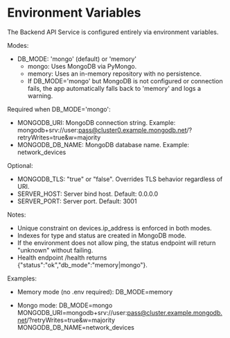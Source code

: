 # Environment Variables

The Backend API Service is configured entirely via environment variables.

Modes:
- DB_MODE: 'mongo' (default) or 'memory'
  - mongo: Uses MongoDB via PyMongo.
  - memory: Uses an in-memory repository with no persistence.
  - If DB_MODE='mongo' but MongoDB is not configured or connection fails, the app automatically falls back to 'memory' and logs a warning.

Required when DB_MODE='mongo':
- MONGODB_URI: MongoDB connection string. Example: mongodb+srv://user:pass@cluster0.example.mongodb.net/?retryWrites=true&w=majority
- MONGODB_DB_NAME: MongoDB database name. Example: network_devices

Optional:
- MONGODB_TLS: "true" or "false". Overrides TLS behavior regardless of URI.
- SERVER_HOST: Server bind host. Default: 0.0.0.0
- SERVER_PORT: Server port. Default: 3001

Notes:
- Unique constraint on devices.ip_address is enforced in both modes.
- Indexes for type and status are created in MongoDB mode.
- If the environment does not allow ping, the status endpoint will return "unknown" without failing.
- Health endpoint /health returns {"status":"ok","db_mode":"memory|mongo"}.

Examples:
- Memory mode (no .env required):
  DB_MODE=memory

- Mongo mode:
  DB_MODE=mongo
  MONGODB_URI=mongodb+srv://user:pass@cluster.example.mongodb.net/?retryWrites=true&w=majority
  MONGODB_DB_NAME=network_devices

